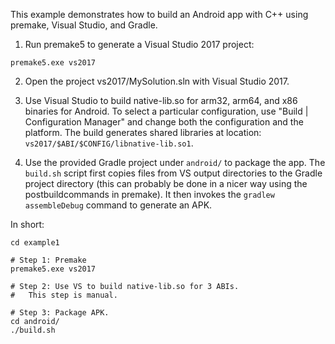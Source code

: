 This example demonstrates how to build an Android app with C++ using premake, Visual Studio, and Gradle.

1. Run premake5 to generate a Visual Studio 2017 project:

```
premake5.exe vs2017
```

2. Open the project vs2017/MySolution.sln with Visual Studio 2017.

3. Use Visual Studio to build native-lib.so for arm32, arm64, and x86 binaries for Android.
To select a particular configuration, use "Build | Configuration Manager" and change both the
configuration and the platform. The build generates shared libraries at location:
`vs2017/$ABI/$CONFIG/libnative-lib.so1`.

4. Use the provided Gradle project under `android/` to package the app. The `build.sh` script
first copies files from VS output directories to the Gradle project directory (this can probably
be done in a nicer way using the postbuildcommands in premake). It then invokes the
`gradlew assembleDebug` command to generate an APK.


In short:

```
cd example1

# Step 1: Premake
premake5.exe vs2017

# Step 2: Use VS to build native-lib.so for 3 ABIs.
#   This step is manual.

# Step 3: Package APK.
cd android/
./build.sh
```
